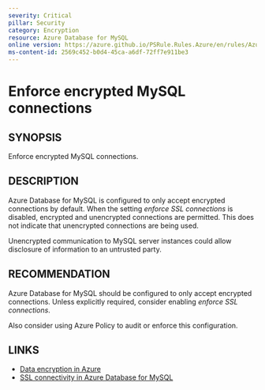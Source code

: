 ```yaml
---
severity: Critical
pillar: Security
category: Encryption
resource: Azure Database for MySQL
online version: https://azure.github.io/PSRule.Rules.Azure/en/rules/Azure.MySQL.UseSSL/
ms-content-id: 2569c452-b0d4-45ca-a6df-72ff7e911be3
---
```


# Enforce encrypted MySQL connections

## SYNOPSIS

Enforce encrypted MySQL connections.

## DESCRIPTION

Azure Database for MySQL is configured to only accept encrypted connections by default.
When the setting _enforce SSL connections_ is disabled, encrypted and unencrypted connections are permitted.
This does not indicate that unencrypted connections are being used.

Unencrypted communication to MySQL server instances could allow disclosure of information to an untrusted party.

## RECOMMENDATION

Azure Database for MySQL should be configured to only accept encrypted connections.
Unless explicitly required, consider enabling _enforce SSL connections_.

Also consider using Azure Policy to audit or enforce this configuration.

## LINKS

- [Data encryption in Azure](https://docs.microsoft.com/azure/architecture/framework/security/design-storage-encryption#data-in-transit)
- [SSL connectivity in Azure Database for MySQL](https://docs.microsoft.com/azure/mysql/concepts-ssl-connection-security)
